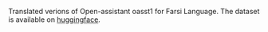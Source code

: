 Translated verions of Open-assistant oasst1 for Farsi Language. The dataset is
available on
[huggingface](https://huggingface.co/datasets/pourmand1376/OpenAssistant-oasst1-fa).
